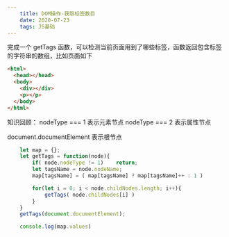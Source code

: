 ```yaml
---
    title: DOM操作-获取标签数目
    date: 2020-07-23
    tags: JS基础
---
```

完成一个 getTags 函数，可以检测当前页面用到了哪些标签，函数返回包含标签的字符串的数组，比如页面如下
```html
<html>
  <head></head>
  <body>
    <div></div>
    <p></p>
  </body>
</html>
```
知识回顾：
nodeType === 1   表示元素节点
nodeType === 2   表示属性节点

document.documentElement   表示根节点

<!--more-->
```javascript 
    let map = {};
    let getTags = function(node){
        if( node.nodeType != 1)    return;
        let tagsName = node.nodeName;
        map[tagsName] = ( map[tagsName] ? map[tagsName]++ : 1 )

        for(let i = 0; i < node.childNodes.length; i++){
            getTags( node.childNodes[i] )
        }
    }
    getTags(document.documentElement);

    console.log(map.values)
```
